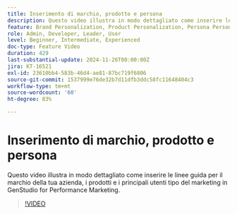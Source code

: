 ```yaml
---
title: Inserimento di marchio, prodotto e persona
description: Questo video illustra in modo dettagliato come inserire le linee guida per il marchio della tua azienda, i prodotti e i principali utenti tipo del marketing in GenStudio for Performance Marketing.
feature: Brand Personalization, Product Personalization, Persona Personalization
role: Admin, Developer, Leader, User
level: Beginner, Intermediate, Experienced
doc-type: Feature Video
duration: 429
last-substantial-update: 2024-11-26T00:00:00Z
jira: KT-16521
exl-id: 23610bb4-583b-46d4-ae81-87bc719f6806
source-git-commit: 1537999e76de32b7d11dfb3ddc58fc11648404c3
workflow-type: tm+mt
source-wordcount: '60'
ht-degree: 83%

---
```


# Inserimento di marchio, prodotto e persona

Questo video illustra in modo dettagliato come inserire le linee guida per il marchio della tua azienda, i prodotti e i principali utenti tipo del marketing in GenStudio for Performance Marketing.

>[!VIDEO](https://video.tv.adobe.com/v/3439371/?learn=on&enablevpops)

